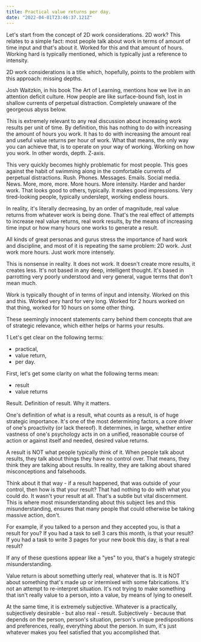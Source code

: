 ```yaml
---
title: Practical value returns per day.
date: "2022-04-01T23:46:37.121Z"
---
```


Let's start from the concept of 2D work considerations. 2D work? This relates to a simple fact: most people talk about work in terms of amount of time input and that's about it. Worked for this and that amount of hours. Working hard is typically mentioned, which is typically just a reference to intensity.

2D work considerations is a title which, hopefully, points to the problem with this approach: missing depths.

Josh Waitzkin, in his book The Art of Learning, mentions how we live in an attention deficit culture. How people are like surface-bound fish, lost in shallow currents of perpetual distraction. Completely unaware of the georgeous abyss below.

This is extremely relevant to any real discussion about increasing work results per unit of time. By definition, this has nothing to do with increasing the amount of hours you work. It has to do with increasing the amount real and useful value returns per hour of work. What that means, the only way you can achieve that, is to operate on your way of working. Working on how you work. In other words, depth. Z-axis.

This very quickly becomes highly problematic for most people. This goes against the habit of swimming along in the comfortable currents of perpetual distractions. Rush. Phones. Messages. Emails. Social media. News. More, more, more. More hours. More intensity. Harder and harder work. That looks good to others, typically. It makes good impressions. Very tired-looking people, typically underslept, working endless hours.

In reality, it's literally decreasing, by an order of magnitude, real value returns from whatever work is being done. That's the real effect of attempts to increase real value returns, real work results, by the means of increasing time input or how many hours one works to generate a result.

All kinds of great personas and gurus stress the importance of hard work and discipline, and most of it is repeating the same problem: 2D work. Just work more hours. Just work more intensely.

This is nonsense in reality. It does not work. It doesn't create more results, it creates less. It's not based in any deep, intelligent thought. It's based in parrotting very poorly understood and very general, vague terms that don't mean much.

Work is typically thought of in terms of input and intensity. Worked on this and this. Worked very hard for very long. Worked for 2 hours worked on that thing, worked for 10 hours on some other thing.

These seemingly innocent statements carry behind them concepts that are of strategic relevance, which either helps or harms your results.

1
Let's get clear on the following terms:

- practical,
- value return,
- per day.

First, let's get some clarity on what the following terms mean:

- result
- value returns

Result. Definition of result. Why it matters.

One's definition of what is a result, what counts as a result, is of huge strategic importance. It's one of the most determining factors, a core driver of one's proactivity (or lack thereof). It determines, in large, whether entire vastness of one's psychology acts in on a unified, reasonable course of action or against itself and needed, desired value returns.

A result is NOT what people typically think of it. When people talk about results, they talk about things they have no control over. That means, they think they are talking about results. In reality, they are talking about shared misconceptions and falsehoods.

Think about it that way - if a result happened, that was outside of your control, then how is that your result? That had nothing to do with what you could do. It wasn't your result at all. That's a subtle but vital discernment. This is where most misunderstanding about this subject lies and this misunderstanding, ensures that many people that could otherwise be taking massive action, don't.

For example, if you talked to a person and they accepted you, is that a result for you? If you had a task to sell 3 cars this month, is that your result? If you had a task to write 3 pages for your new book this day, is that a real result?

If any of these questions appear like a "yes" to you, that's a hugely strategic misunderstanding.

Value return is about something utterly real, whatever that is. It is NOT about something that's made up or intermixed with some fabrications. It's not an attempt to re-interpret situation. It's not trying to make something that isn't really value to a person, into a value, by means of lying to oneself.

At the same time, it is extremely subjective. Whatever is a practically, subjectively desirable - but also real - result. Subjectively - because that depends on the person, person's situation, person's unique predispositions and preferences, really, everything about the person. In sum, it's just whatever makes you feel satisfied that you accomplished that.
